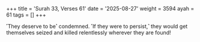 +++
title = 'Surah 33, Verses 61'
date = '2025-08-27'
weight = 3594
ayah = 61
tags = []
+++

˹They deserve to be˺ condemned. ˹If they were to persist,˺ they would get themselves seized and killed relentlessly wherever they are found!